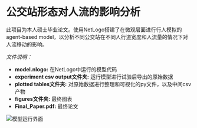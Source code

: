 # 公交站形态对人流的影响分析
此项目为本人硕士毕业论文。使用NetLogo搭建了在微观层面进行行人模拟的agent-based model，以分析不同公交站在不同人行道宽度和人流量的情况下对人流移动的影响。

*文件说明：*
- **model.nlogo:** 在NetLogo中运行的模型代码
- **experiment csv output文件夹:** 运行模型进行试验后导出的原始数据
- **plotted tables文件夹:** 对原始数据进行整理和可视化的py文件，以及中间csv产物
- **figures文件夹:** 最终图表
- **Final_Paper.pdf:** 最终论文

![模型运行界面](https://github.com/yunjinghu226/MicroPedSim_ABM/blob/master/model_interface.png)
